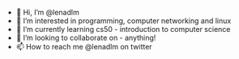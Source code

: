 - 👋 Hi, I’m @lenadlm
- 👀 I’m interested in programming, computer networking and linux
- 🌱 I’m currently learning cs50 - introduction to computer science
- 💞️ I’m looking to collaborate on - anything!
- 📫 How to reach me @lenadlm on twitter

<!---
lenadlm/lenadlm is a ✨ special ✨ repository because its `README.md` (this file) appears on your GitHub profile.
You can click the Preview link to take a look at your changes.
--->
